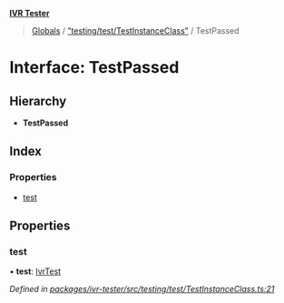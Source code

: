 **[IVR Tester](../README.md)**

> [Globals](../README.md) / ["testing/test/TestInstanceClass"](../modules/_testing_test_testinstanceclass_.md) / TestPassed

# Interface: TestPassed

## Hierarchy

* **TestPassed**

## Index

### Properties

* [test](_testing_test_testinstanceclass_.testpassed.md#test)

## Properties

### test

•  **test**: [IvrTest](_testing_test_ivrtest_.ivrtest.md)

*Defined in [packages/ivr-tester/src/testing/test/TestInstanceClass.ts:21](https://github.com/SketchingDev/ivr-tester/blob/734e920/packages/ivr-tester/src/testing/test/TestInstanceClass.ts#L21)*
